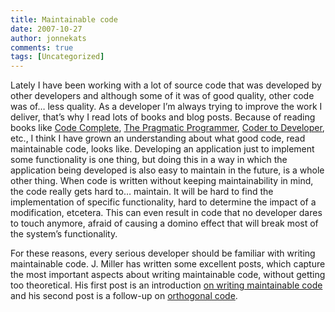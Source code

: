 ```yaml
---
title: Maintainable code
date: 2007-10-27
author: jonnekats
comments: true
tags: [Uncategorized]
---
```

<p></p> <p>Lately I have been working with a lot of source code that was developed by other developers and although some of it was of good quality, other code was of… less quality. As a developer I’m always trying to improve the work I deliver, that’s why I read lots of books and blog posts. Because of reading books like <a href="http://www.amazon.com/Code-Complete-Second-Steve-McConnell/dp/0735619670/sr=8-1/qid=1169814556/ref=pd_bbs_sr_1/105-6404178-8187619?ie=UTF8&amp;s=books">Code Complete</a>, <a href="http://www.amazon.com/Pragmatic-Programmer-Journeyman-Master/dp/020161622X/sr=8-1/qid=1169814587/ref=pd_bbs_sr_1/105-6404178-8187619?ie=UTF8&amp;s=books">The Pragmatic Programmer</a>, <a href="http://www.amazon.com/Coder-Developer-Strategies-Delivering-Software/dp/078214327X/sr=8-1/qid=1169814621/ref=pd_bbs_sr_1/105-6404178-8187619?ie=UTF8&amp;s=books">Coder to Developer</a>, etc., I think I have grown an understanding about what good code, read maintainable code, looks like. Developing an application just to implement some functionality is one thing, but doing this in a way in which the application being developed is also easy to maintain in the future, is a whole other thing. When code is written without keeping maintainability in mind, the code really gets hard to… maintain. It will be hard to find the implementation of specific functionality, hard to determine the impact of a modification, etcetera. This can even result in code that no developer dares to touch anymore, afraid of causing a domino effect that will break most of the system’s functionality.  <p>For these reasons, every serious developer should be familiar with writing maintainable code. J. Miller has written some excellent posts, which capture the most important aspects about writing maintainable code, without getting too theoretical. His first post is an introduction <a href="http://codebetter.com/blogs/jeremy.miller/archive/2006/12/06/On-Writing-Maintainable-Code.aspx">on writing maintainable code</a> and his second post is a follow-up on <a href="http://codebetter.com/blogs/jeremy.miller/archive/2007/01/08/Orthogonal-Code.aspx">orthogonal code</a>.</p>

